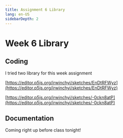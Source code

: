 ```yaml
---
title: Assignment 6 Library
lang: en-US
sidebarDepth: 2
---
```


# Week 6 Library

## Coding

I tried two library for this week assignment

[https://editor.p5js.org/irwinchyi/sketches/EnDtRFWyz](https://editor.p5js.org/irwinchyi/sketches/EnDtRFWyz)

[https://editor.p5js.org/irwinchyi/sketches/-0ckn8atP](https://editor.p5js.org/irwinchyi/sketches/-0ckn8atP)



## Documentation

Coming right up before class tonight!

